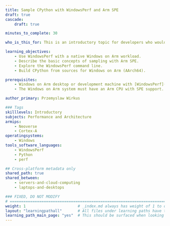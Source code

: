 ```yaml
---
title: Sample CPython with WindowsPerf and Arm SPE
draft: true
cascade:
    draft: true

minutes_to_complete: 30

who_is_this_for: This is an introductory topic for developers who would like to learn about sampling CPU instructions with the Arm Statistical Profiling Extension (SPE).

learning_objectives:
    - Use WindowsPerf with a native Windows on Arm workload.
    - Describe the basic concepts of sampling with Arm SPE.
    - Explore the WindowsPerf command line.
    - Build CPython from sources for Windows on Arm (AArch64).

prerequisites:
    - Windows on Arm desktop or development machine with [WindowsPerf](/install-guides/wperf), [Visual Studio](/install-guides/vs-woa/), and [Git](/install-guides/git-woa/) installed.
    - The Windows on Arm system must have an Arm CPU with SPE support. 

author_primary: Przemyslaw Wirkus

### Tags
skilllevels: Introductory
subjects: Performance and Architecture
armips:
    - Neoverse
    - Cortex-A
operatingsystems:
    - Windows
tools_software_languages:
    - WindowsPerf
    - Python
    - perf

## Cross-platform metadata only
shared_path: true
shared_between:
    - servers-and-cloud-computing
    - laptops-and-desktops

### FIXED, DO NOT MODIFY
# ================================================================================
weight: 1                       # _index.md always has weight of 1 to order correctly
layout: "learningpathall"       # All files under learning paths have this same wrapper
learning_path_main_page: "yes"  # This should be surfaced when looking for related content. Only set for _index.md of learning path content.
---
```

